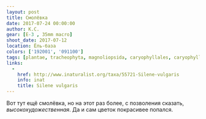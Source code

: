 ```yaml
---
layout: post
title: Смолёвка
date: 2017-07-24 00:00:00
author: К.С.
gear: [E-3 , 35mm macro]
shoot_date: 2017-07-12
location: Ёль-база
colors: ['192001', '091100']
tags: [plantae, tracheophyta, magnoliopsida, caryophyllales, caryophyllaceae, silene, silene vulgaris]
links:
  -
    href: http://www.inaturalist.org/taxa/55721-Silene-vulgaris
    info: inat
    title: Silene vulgaris
---
```

Вот тут ещё смолёвка, но на этот раз более, с позволения сказать, _высокохудожественная_. Да и сам цветок покрасивее попался.
